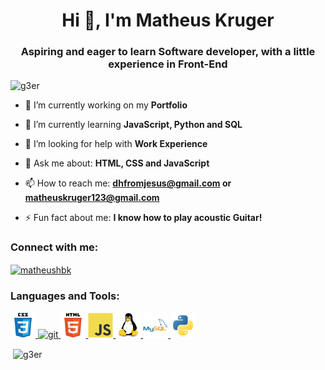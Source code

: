 <h1 align="center">Hi 👋, I'm Matheus Kruger</h1>
<h3 align="center">Aspiring and eager to learn Software developer, with a little experience in Front-End</h3>

<p align="left"> <img src="https://komarev.com/ghpvc/?username=g3er&label=Profile%20views&color=0e75b6&style=flat" alt="g3er" /> </p>

- 🔭 I’m currently working on my **Portfolio**

- 🌱 I’m currently learning **JavaScript, Python and SQL**

- 🤝 I’m looking for help with **Work Experience**

- 💬 Ask me about: **HTML, CSS and JavaScript**

- 📫 How to reach me: **dhfromjesus@gmail.com or matheuskruger123@gmail.com**

- ⚡ Fun fact about me: **I know how to play acoustic Guitar!**

<h3 align="left">Connect with me:</h3>
<p align="left">
<a href="https://instagram.com/matheushbk" target="blank"><img align="center" src="https://raw.githubusercontent.com/rahuldkjain/github-profile-readme-generator/master/src/images/icons/Social/instagram.svg" alt="matheushbk" height="30" width="40" /></a>
</p>

<h3 align="left">Languages and Tools:</h3>
<p align="left"> <a href="https://www.w3schools.com/css/" target="_blank" rel="noreferrer"> <img src="https://raw.githubusercontent.com/devicons/devicon/master/icons/css3/css3-original-wordmark.svg" alt="css3" width="40" height="40"/> </a> <a href="https://git-scm.com/" target="_blank" rel="noreferrer"> <img src="https://www.vectorlogo.zone/logos/git-scm/git-scm-icon.svg" alt="git" width="40" height="40"/> </a> <a href="https://www.w3.org/html/" target="_blank" rel="noreferrer"> <img src="https://raw.githubusercontent.com/devicons/devicon/master/icons/html5/html5-original-wordmark.svg" alt="html5" width="40" height="40"/> </a> <a href="https://developer.mozilla.org/en-US/docs/Web/JavaScript" target="_blank" rel="noreferrer"> <img src="https://raw.githubusercontent.com/devicons/devicon/master/icons/javascript/javascript-original.svg" alt="javascript" width="40" height="40"/> </a> <a href="https://www.linux.org/" target="_blank" rel="noreferrer"> <img src="https://raw.githubusercontent.com/devicons/devicon/master/icons/linux/linux-original.svg" alt="linux" width="40" height="40"/> </a> <a href="https://www.mysql.com/" target="_blank" rel="noreferrer"> <img src="https://raw.githubusercontent.com/devicons/devicon/master/icons/mysql/mysql-original-wordmark.svg" alt="mysql" width="40" height="40"/> </a> <a href="https://www.python.org" target="_blank" rel="noreferrer"> <img src="https://raw.githubusercontent.com/devicons/devicon/master/icons/python/python-original.svg" alt="python" width="40" height="40"/> </a> </p>

<p>&nbsp;<img align="center" src="https://github-readme-stats.vercel.app/api?username=g3er&show_icons=true&locale=en" alt="g3er" /></p>

